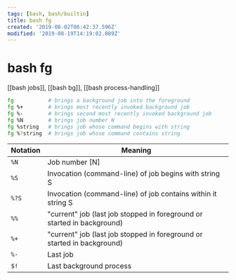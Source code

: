 ```yaml
---
tags: [bash, bash/builtin]
title: bash fg
created: '2019-08-02T06:42:37.596Z'
modified: '2019-08-19T14:19:02.089Z'
---
```


# bash fg

[[bash jobs]], [[bash bg]], [[bash process-handling]]

```sh
fg           # brings a background job into the foreground
fg %+        # brings most recently invoked background job
fg %-        # brings second most recently invoked background job
fg %N        # brings job number N
fg %string   # brings job whose command begins with string
fg %?string  # brings job whose command contains string
```

| Notation | Meaning        |
|--        |--              |
| `%N`     | Job number [N] |
| `%S`     | Invocation (command-line) of job begins with string S                   |
| `%?S`    | Invocation (command-line) of job contains within it string S            |
| `%%`     | "current" job (last job stopped in foreground or started in background) |
| `%+`     | "current" job (last job stopped in foreground or started in background) |
| `%-`     | Last job                 |
| `$!`     | Last background process  |

